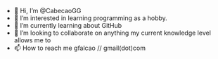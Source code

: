 - 👋 Hi, I’m @CabecaoGG
- 👀 I’m interested in learning programming as a hobby.
- 🌱 I’m currently learning about GitHub
- 💞️ I’m looking to collaborate on anything my current knowledge level allows me to
- 📫 How to reach me gfalcao // gmail(dot)com

<!---
CabecaoGG/CabecaoGG is a ✨ special ✨ repository because its `README.md` (this file) appears on your GitHub profile.
You can click the Preview link to take a look at your changes.
--->
